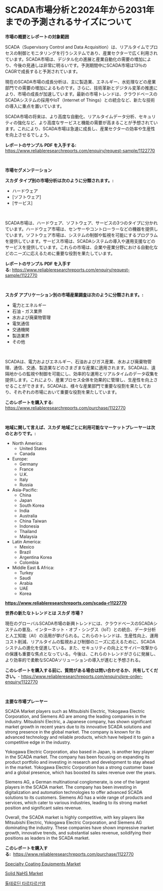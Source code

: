 <p><h1>SCADA市場分析と2024年から2031年までの予測されるサイズについて</h1></p><p><strong>市場の概要とレポートの対象範囲</strong></p>
<p><p>SCADA（Supervisory Control and Data Acquisition）は、リアルタイムでプロセスの制御とモニタリングを行うシステムであり、産業セクターで広く利用されています。SCADA市場は、デジタル化の進展と産業自動化の需要の増加により、今後の見通しは非常に明るいです。予測期間中にSCADA市場は13％のCAGRで成長すると予測されています。</p><p>現在のSCADA市場の成長分析は、主に製造業、エネルギー、水処理などの産業部門での需要の増加によるものです。さらに、技術革新とデジタル変革の推進により、市場の成長が加速しています。最新の市場トレンドは、クラウドベースのSCADAシステムの採用やIoT（Internet of Things）との統合など、新たな技術の導入に重点を置いています。</p><p>SCADA市場の将来は、より高度な自動化、リアルタイムデータ分析、セキュリティの強化など、より高度なサービスと機能の需要が高まることが予想されています。これにより、SCADA市場は急速に成長し、産業セクターの効率や生産性を向上させるでしょう。</p></p>
<p><strong>レポートのサンプル PDF を入手する:</strong> <a href="https://www.reliableresearchreports.com/enquiry/request-sample/1122770">https://www.reliableresearchreports.com/enquiry/request-sample/1122770</a></p>
<p>&nbsp;</p>
<p><strong>市場セグメンテーション</strong></p>
<p><strong>スカダ タイプ別の市場分析は次のように分類されます。:</strong></p>
<p><ul><li>ハードウェア</li><li>[ソフトウェア]</li><li>[サービス]</li></ul></p>
<p>&nbsp;</p>
<p><p>SCADA市場は、ハードウェア、ソフトウェア、サービスの3つのタイプに分かれています。ハードウェア市場は、センサーやコントローラーなどの機器を提供しています。ソフトウェア市場は、システムの制御や監視を可能にするプログラムを提供しています。サービス市場は、SCADAシステムの導入や運用支援などのサービスを提供しています。これらの市場は、企業や産業分野における自動化などのニーズに応えるために重要な役割を果たしています。</p></p>
<p><strong>レポートのサンプル PDF を入手する:</strong>&nbsp;<a href="https://www.reliableresearchreports.com/enquiry/request-sample/1122770">https://www.reliableresearchreports.com/enquiry/request-sample/1122770</a></p>
<p>&nbsp;</p>
<p><strong> スカダ アプリケーション別の市場産業調査は次のように分類されます。:</strong></p>
<p><ul><li>電力とエネルギー</li><li>石油・ガス業界</li><li>水および廃棄物管理</li><li>電気通信</li><li>交通機関</li><li>製造業界</li><li>その他</li></ul></p>
<p>&nbsp;</p>
<p><p>SCADAは、電力およびエネルギー、石油およびガス産業、水および廃棄物管理、通信、交通、製造業などのさまざまな産業に適用されます。SCADAは、遠隔地からの監視や制御を可能にし、効率的な運用とリアルタイムのデータ収集を提供します。これにより、産業プロセス全体を効果的に管理し、生産性を向上させることができます。SCADAは、様々な産業部門で重要な役割を果たしており、それぞれの市場において重要な役割を果たしています。</p></p>
<p><strong>このレポートを購入する:</strong>&nbsp; <a href="https://www.reliableresearchreports.com/purchase/1122770">https://www.reliableresearchreports.com/purchase/1122770</a></p>
<p>&nbsp;</p>
<p><strong>地域に関して言えば、スカダ 地域ごとに利用可能なマーケットプレーヤーは次のとおりです。:</strong></p>
<p><ul>
    <li>
        North America:
        <ul>
            <li>United States</li>
            <li>Canada</li>
        </ul>
    </li>
    <li>
        Europe:
        <ul>
            <li>Germany</li>
            <li>France</li>
            <li>U.K.</li>
            <li>Italy</li>
            <li>Russia</li>
        </ul>
    </li>
    <li>
        Asia-Pacific:
        <ul>
            <li>China</li>
            <li>Japan</li>
            <li>South Korea</li>
            <li>India</li>
            <li>Australia</li>
            <li>China Taiwan</li>
            <li>Indonesia</li>
            <li>Thailand</li>
            <li>Malaysia</li>
        </ul>
    </li>
    <li>
        Latin America:
        <ul>
            <li>Mexico</li>
            <li>Brazil</li>
            <li>Argentina Korea</li>
            <li>Colombia</li>
        </ul>
    </li>
    <li>
        Middle East & Africa:
        <ul>
            <li>Turkey</li>
            <li>Saudi</li>
            <li>Arabia</li>
            <li>UAE</li>
            <li>Korea</li>
        </ul>
    </li>
    </ul></p>
<p><strong><a href="https://www.reliableresearchreports.com/scada-r1122770">https://www.reliableresearchreports.com/scada-r1122770</a></strong>&nbsp;</p>
<p><strong>世界の新たなトレンドとは スカダ 市場？</strong></p>
<p><p>現在のグローバルSCADA市場の新興トレンドには、クラウドベースのSCADAシステムの普及、インターネット・オブ・シングス（IoT）との統合、データ分析と人工知能（AI）の活用が挙げられる。これらのトレンドは、生産性向上、運用コスト削減、リアルタイムの監視および制御のニーズに応えるために、SCADAシステムの進化を促進している。また、セキュリティの向上とサイバー攻撃からの保護も重要な焦点となっている。今後は、これらのトレンドがさらに発展し、より効率的で柔軟なSCADAソリューションの導入が進むと予想される。</p></p>
<p><strong>このレポートを購入する前に、質問がある場合は問い合わせるか、共有してください。</strong>- <a href="https://www.reliableresearchreports.com/enquiry/pre-order-enquiry/1122770">https://www.reliableresearchreports.com/enquiry/pre-order-enquiry/1122770</a></p>
<p>&nbsp;</p>
<p><strong>主要な市場プレーヤー</strong></p>
<p><p>SCADA Market players such as Mitsubishi Electric, Yokogawa Electric Corporation, and Siemens AG are among the leading companies in the industry. Mitsubishi Electric, a Japanese company, has shown significant market growth in recent years due to its innovative SCADA solutions and strong presence in the global market. The company is known for its advanced technology and reliable products, which have helped it to gain a competitive edge in the industry.</p><p>Yokogawa Electric Corporation, also based in Japan, is another key player in the SCADA market. The company has been focusing on expanding its product portfolio and investing in research and development to stay ahead in the market. Yokogawa Electric Corporation has a strong customer base and a global presence, which has boosted its sales revenue over the years.</p><p>Siemens AG, a German multinational conglomerate, is one of the largest players in the SCADA market. The company has been investing in digitalization and automation technologies to offer advanced SCADA solutions to its customers. Siemens AG has a wide range of products and services, which cater to various industries, leading to its strong market position and significant sales revenue.</p><p>Overall, the SCADA market is highly competitive, with key players like Mitsubishi Electric, Yokogawa Electric Corporation, and Siemens AG dominating the industry. These companies have shown impressive market growth, innovative trends, and substantial sales revenue, solidifying their positions as leaders in the SCADA market.</p></p>
<p><strong>このレポートを購入する:</strong>&nbsp;&nbsp;<a href="https://www.reliableresearchreports.com/purchase/1122770">https://www.reliableresearchreports.com/purchase/1122770</a></p>
<p><p><a href="https://www.linkedin.com/pulse/specialty-coating-equipments-market-size-trends-growth-5hf0c?trackingId=A%2BStj1%2Bf8azlrj8JpHeDqA%3D%3D">Specialty Coating Equipments Market</a></p><p><a href="https://www.linkedin.com/pulse/solid-nahs-market-analysis-size-global-industry-overview-segmentation-2h4rc?trackingId=SfsJTy%2F7mymD3WH1s%2F%2FUtQ%3D%3D">Solid NaHS Market</a></p><p><a href="https://medium.com/@christianlarkinus/%ED%86%A8%ED%85%8C%EB%A1%9C%EB%94%98-%ED%83%80%EB%A5%B4%ED%8A%B8%EB%A0%88%EC%9D%B4%ED%8A%B8-%EC%8B%9C%EC%9E%A5%EC%9D%80-%EC%8B%9C%EC%9E%A5-%EC%A0%90%EC%9C%A0%EC%9C%A8-%EA%B7%9C%EB%AA%A8-%EB%B0%8F-2031%EB%85%84%EA%B9%8C%EC%A7%80-%EC%98%88%EC%83%81%EB%90%98%EB%8A%94-%EC%98%88%EC%B8%A1%EC%97%90-%EC%B4%88%EC%A0%90%EC%9D%84-%EB%A7%9E%EC%B6%94%EA%B3%A0-%EC%9E%88%EC%8A%B5%EB%8B%88%EB%8B%A4-1a03dd98138a">톨테로딘 타르타르산염</a></p></p>